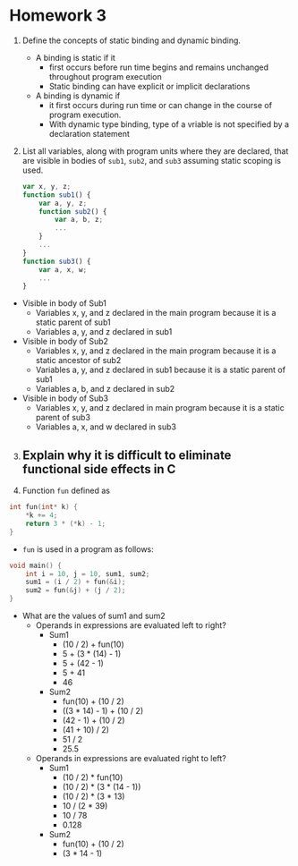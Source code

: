 # Homework 3
1. Define the concepts of static binding and dynamic binding.
    - A binding is static if it
        - first occurs before run time begins and remains unchanged throughout program execution
        - Static binding can have explicit or implicit declarations
    - A binding is dynamic if
        - it first occurs during run time or can change in the course of program execution.
        - With dynamic type binding, type of a vriable is not specified by a declaration statement

2. List all variables, along with program units where they are declared, that are visible in bodies of `sub1`, `sub2`, and `sub3` assuming static scoping is used.
    ```JavaScript
    var x, y, z;
    function sub1() {
        var a, y, z;
        function sub2() {
            var a, b, z;
            ...
        }
        ...
    }
    function sub3() {
        var a, x, w;
        ...
    }
    ```
- Visible in body of Sub1
    - Variables x, y, and z declared in the main program because it is a static parent of sub1
    - Variables a, y, and z declared in sub1
- Visible in body of Sub2
    - Variables x, y, and z declared in the main program because it is a static ancestor of sub2
    - Variables a, y, and z declared in sub1 because it is a static parent of sub1
    - Variables a, b, and z declared in sub2
- Visible in body of Sub3
    - Variables x, y, and z declared in main program because it is a static parent of sub3
    - Variables a, x, and w declared in sub3

3. Explain why it is difficult to eliminate functional side effects in C
    - 

4. Function `fun` defined as
```C
int fun(int* k) {
    *k += 4;
    return 3 * (*k) - 1;
}
```
- `fun` is used in a program as follows:
```C
void main() {
    int i = 10, j = 10, sum1, sum2;
    sum1 = (i / 2) + fun(&i);
    sum2 = fun(&j) + (j / 2);
}
```
- What are the values of sum1 and sum2
    - Operands in expressions are evaluated left to right?
        - Sum1
            - (10 / 2) + fun(10)
            - 5 + (3 * (14) - 1)
            - 5 + (42 - 1)
            - 5 + 41
            - 46
        - Sum2
            - fun(10) + (10 / 2)
            - ((3 * 14) - 1) + (10 / 2)
            - (42 - 1) + (10 / 2)
            - (41 + 10) / 2)
            - 51 / 2
            - 25.5
    - Operands in expressions are evaluated right to left?
        - Sum1
            - (10 / 2) * fun(10)
            - (10 / 2) * (3 * (14 - 1))
            - (10 / 2) * (3 * 13)
            - 10 / (2 * 39)
            - 10 / 78
            - 0.128
        - Sum2
            -  fun(10) + (10 / 2)
            - (3 * 14 - 1)
